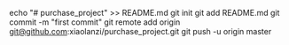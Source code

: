 echo "# purchase_project" >> README.md
git init
git add README.md
git commit -m "first commit"
git remote add origin git@github.com:xiaolanzi/purchase_project.git
git push -u origin master
